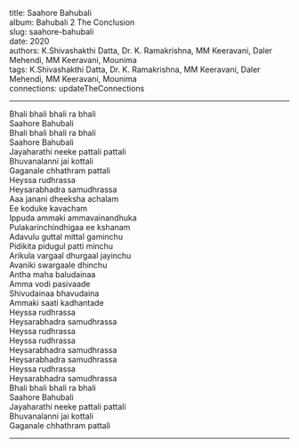 title: Saahore Bahubali  
album: Bahubali 2 The Conclusion  
slug: saahore-bahubali  
date: 2020  
authors: K.Shivashakthi Datta, Dr. K. Ramakrishna, MM Keeravani, Daler Mehendi, MM Keeravani, Mounima  
tags: K.Shivashakthi Datta, Dr. K. Ramakrishna, MM Keeravani, Daler Mehendi, MM Keeravani, Mounima  
connections: updateTheConnections  

------------

Bhali bhali bhali ra bhali  
Saahore Bahubali  
Bhali bhali bhali ra bhali  
Saahore Bahubali  
Jayaharathi neeke pattali pattali  
Bhuvanalanni jai kottali  
Gaganale chhathram pattali  
Heyssa rudhrassa  
Heysarabhadra samudhrassa  
Aaa janani dheeksha achalam  
Ee koduke kavacham  
Ippuda ammaki ammavainandhuka  
Pulakarinchindhigaa ee kshanam  
Adavulu guttal mittal gaminchu  
Pidikita pidugul patti minchu  
Arikula vargaal dhurgaal jayinchu  
Avaniki swargaale dhinchu  
Antha maha baludainaa  
Amma vodi pasivaade  
Shivudainaa bhavudaina  
Ammaki saati kadhantade  
Heyssa rudhrassa  
Heysarabhadra samudhrassa  
Heyssa rudhrassa  
Heyssa rudhrassa  
Heysarabhadra samudhrassa  
Heysarabhadra samudhrassa  
Heyssa rudhrassa  
Heysarabhadra samudhrassa  
Bhali bhali bhali ra bhali  
Saahore Bahubali  
Jayaharathi neeke pattali pattali  
Bhuvanalanni jai kottali  
Gaganale chhathram pattali  


------------

